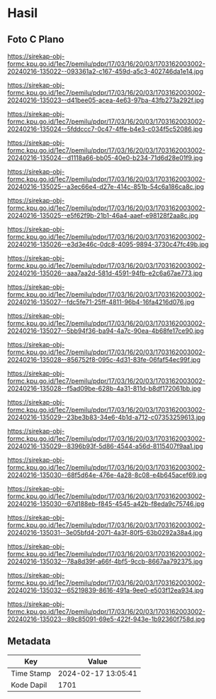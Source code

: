 # Hasil

## Foto C Plano

https://sirekap-obj-formc.kpu.go.id/1ec7/pemilu/pdpr/17/03/16/20/03/1703162003002-20240216-135022--093361a2-c167-459d-a5c3-402746da1e14.jpg

https://sirekap-obj-formc.kpu.go.id/1ec7/pemilu/pdpr/17/03/16/20/03/1703162003002-20240216-135023--d41bee05-acea-4e63-97ba-43fb273a292f.jpg

https://sirekap-obj-formc.kpu.go.id/1ec7/pemilu/pdpr/17/03/16/20/03/1703162003002-20240216-135024--5fddccc7-0c47-4ffe-b4e3-c034f5c52086.jpg

https://sirekap-obj-formc.kpu.go.id/1ec7/pemilu/pdpr/17/03/16/20/03/1703162003002-20240216-135024--d1118a66-bb05-40e0-b234-71d6d28e01f9.jpg

https://sirekap-obj-formc.kpu.go.id/1ec7/pemilu/pdpr/17/03/16/20/03/1703162003002-20240216-135025--a3ec66e4-d27e-414c-851b-54c6a186ca8c.jpg

https://sirekap-obj-formc.kpu.go.id/1ec7/pemilu/pdpr/17/03/16/20/03/1703162003002-20240216-135025--e5f62f9b-21b1-46a4-aaef-e98128f2aa8c.jpg

https://sirekap-obj-formc.kpu.go.id/1ec7/pemilu/pdpr/17/03/16/20/03/1703162003002-20240216-135026--e3d3e46c-0dc8-4095-9894-3730c47fc49b.jpg

https://sirekap-obj-formc.kpu.go.id/1ec7/pemilu/pdpr/17/03/16/20/03/1703162003002-20240216-135026--aaa7aa2d-581d-4591-94fb-e2c6a67ae773.jpg

https://sirekap-obj-formc.kpu.go.id/1ec7/pemilu/pdpr/17/03/16/20/03/1703162003002-20240216-135027--fdc5fe71-25ff-4811-96b4-16fa4216d076.jpg

https://sirekap-obj-formc.kpu.go.id/1ec7/pemilu/pdpr/17/03/16/20/03/1703162003002-20240216-135027--5bb94f36-ba94-4a7c-90ea-4b68fe17ce90.jpg

https://sirekap-obj-formc.kpu.go.id/1ec7/pemilu/pdpr/17/03/16/20/03/1703162003002-20240216-135028--856752f8-095c-4d31-83fe-06faf54ec99f.jpg

https://sirekap-obj-formc.kpu.go.id/1ec7/pemilu/pdpr/17/03/16/20/03/1703162003002-20240216-135028--f5ad09be-628b-4a31-811d-b8df172061bb.jpg

https://sirekap-obj-formc.kpu.go.id/1ec7/pemilu/pdpr/17/03/16/20/03/1703162003002-20240216-135029--23be3b83-34e6-4b1d-a712-c07353259613.jpg

https://sirekap-obj-formc.kpu.go.id/1ec7/pemilu/pdpr/17/03/16/20/03/1703162003002-20240216-135029--8396b93f-5d86-4544-a56d-8115407f9aa1.jpg

https://sirekap-obj-formc.kpu.go.id/1ec7/pemilu/pdpr/17/03/16/20/03/1703162003002-20240216-135030--68f5d64e-476e-4a28-8c08-e4b645acef69.jpg

https://sirekap-obj-formc.kpu.go.id/1ec7/pemilu/pdpr/17/03/16/20/03/1703162003002-20240216-135030--67d188eb-f845-4545-a42b-f8eda9c75746.jpg

https://sirekap-obj-formc.kpu.go.id/1ec7/pemilu/pdpr/17/03/16/20/03/1703162003002-20240216-135031--3e05bfd4-2071-4a3f-80f5-63b0292a38a4.jpg

https://sirekap-obj-formc.kpu.go.id/1ec7/pemilu/pdpr/17/03/16/20/03/1703162003002-20240216-135032--78a8d39f-a66f-4bf5-9ccb-8667aa792375.jpg

https://sirekap-obj-formc.kpu.go.id/1ec7/pemilu/pdpr/17/03/16/20/03/1703162003002-20240216-135032--65219839-8616-491a-9ee0-e503f12ea934.jpg

https://sirekap-obj-formc.kpu.go.id/1ec7/pemilu/pdpr/17/03/16/20/03/1703162003002-20240216-135023--89c85091-69e5-422f-943e-1b92360f758d.jpg


## Metadata

| Key        | Value               |
| ---------- | ------------------- |
| Time Stamp | 2024-02-17 13:05:41 |
| Kode Dapil | 1701                |



